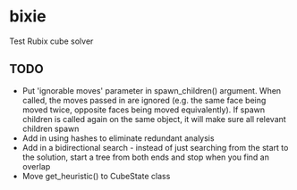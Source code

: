 # bixie
Test Rubix cube solver


## TODO
- Put 'ignorable moves' parameter in spawn_children() argument. When called, the moves passed in are ignored (e.g. the same face being moved twice, opposite faces being moved equivalently). If spawn children is called again on the same object, it will make sure all relevant children spawn
- Add in using hashes to eliminate redundant analysis
- Add in a bidirectional search - instead of just searching from the start to the solution, start a tree from both ends and stop when you find an overlap
- Move get_heuristic() to CubeState class